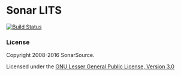 
Sonar LITS
==========

[![Build Status](https://travis-ci.org/SonarSource/sonar-lits.svg?branch=master)](https://travis-ci.org/SonarSource/sonar-lits)

### License

Copyright 2008-2016 SonarSource.

Licensed under the [GNU Lesser General Public License, Version 3.0](http://www.gnu.org/licenses/lgpl.txt)